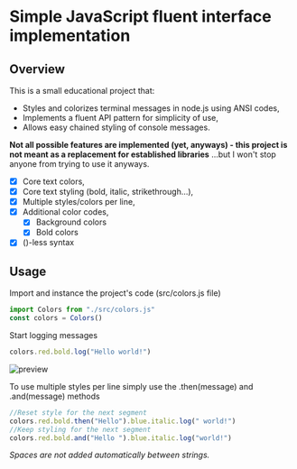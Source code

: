 # Simple JavaScript fluent interface implementation

## Overview
This is a small educational project that:
- Styles and colorizes terminal messages in node.js using ANSI codes,
- Implements a fluent API pattern for simplicity of use,
- Allows easy chained styling of console messages.

**Not all possible features are implemented (yet, anyways) - this project is not meant as a replacement for established libraries** 
...but I won't stop anyone from trying to use it anyways.

- [x] Core text colors,
- [x] Core text styling (bold, italic, strikethrough...),
- [x] Multiple styles/colors per line,
- [x] Additional color codes,
  - [x] Background colors
  - [x] Bold colors
- [x] ()-less syntax

## Usage

Import and instance the project's code (src/colors.js file)
```javascript
import Colors from "./src/colors.js"
const colors = Colors()
```
Start logging messages
```javascript
colors.red.bold.log("Hello world!")
```
![preview](https://github.com/Bartosz-Pilarski/fluent-interface-colors/assets/86968046/494fadb9-2a6e-4464-8b13-b498d448bc5b)

To use multiple styles per line simply use the .then(message) and .and(message) methods
```javascript
//Reset style for the next segment
colors.red.bold.then("Hello").blue.italic.log(" world!")
//Keep styling for the next segment
colors.red.bold.and("Hello ").blue.italic.log("world!")
```
*Spaces are not added automatically between strings.*

